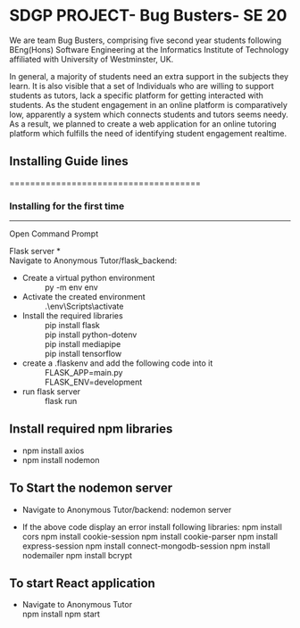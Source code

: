 # SDGP PROJECT- Bug Busters- SE 20

We are team Bug Busters, comprising five second year students following BEng(Hons) Software Engineering at the Informatics Institute of Technology affiliated with University of Westminster, UK. 

In general, a majority of students need an extra support in the subjects they learn. It is also visible that a set of Individuals who are willing to support students as tutors, lack a specific platform for getting interacted with students. As the student engagement in an online platform is comparatively low, apparently a system which connects students and tutors seems needy. As a result, we planned to create a web application for an online tutoring platform which fulfills the need of identifying student engagement realtime.



## Installing Guide lines
=====================================

### Installing for the first time
------------------------------------

<dl>Open Command Prompt

<dl>Flask server
  * <dt>Navigate to Anonymous Tutor/flask_backend:</dt>

  * <dt>Create a virtual python environment</dt>
    <dd>py -m env env</dd>

  * <dt>Activate the created environment</dt>
    <dd>.\env\Scripts\activate</dd>

  * <dt>Install the required libraries</dt>
    <dd>pip install flask</dd>
    <dd>pip install python-dotenv</dd>
    <dd>pip install mediapipe</dd>
    <dd>pip install tensorflow</dd>

  * <dt>create a .flaskenv and add the following code into it</dt>
    <dd>FLASK_APP=main.py</dd>
    <dd>FLASK_ENV=development</dd>

  * <dt>run flask server</dt>
    <dd>flask run</dd>
  </dl>

 Install required npm libraries
------------------------------------
  * npm install axios
  * npm install nodemon
 
To Start the nodemon server
------------------------------------

  * Navigate to Anonymous Tutor/backend:
    nodemon server
  
  * If the above code display an error install following libraries:
    npm install cors
    npm install cookie-session
    npm install cookie-parser
    npm install express-session
    npm install connect-mongodb-session
    npm install nodemailer
    npm install bcrypt
  
To start React application  
------------------------------------
  * Navigate to Anonymous Tutor  
    npm install
    npm start




